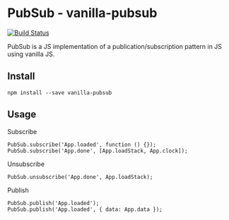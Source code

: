 # PubSub - vanilla-pubsub

[![Build Status](https://api.travis-ci.org/drublic/PubSub.svg)](http://travis-ci.org/drublic/PubSub)

PubSub is a JS implementation of a publication/subscription pattern in JS
using vanilla JS.

## Install

    npm install --save vanilla-pubsub

## Usage

Subscribe

    PubSub.subscribe('App.loaded', function () {});
    PubSub.subscribe('App.done', [App.loadStack, App.clock]);

Unsubscribe

    PubSub.unsubscribe('App.done', App.loadStack);

Publish

    PubSub.publish('App.loaded');
    PubSub.publish('App.loaded', { data: App.data });
